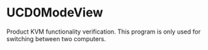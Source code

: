 # UCD0ModeView
 Product KVM functionality verification. This program is only used for switching between two computers.
